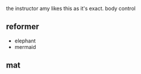 the instructor amy likes this as it's exact. body control

## reformer
- elephant
- mermaid


## mat